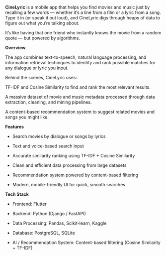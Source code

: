**CineLyric** is a mobile app that helps you find movies and music just by recalling a few words — whether it’s a line from a film or a lyric from a song. Type it in (or speak it out loud), and CineLyric digs through heaps of data to figure out what you’re talking about.

It’s like having that one friend who instantly knows the movie from a random quote — but powered by algorithms.

**Overview**

The app combines text-to-speech, natural language processing, and information retrieval techniques to identify and rank possible matches for any dialogue or lyric you input.

Behind the scenes, CineLyric uses:

TF-IDF and Cosine Similarity to find and rank the most relevant results.

A massive dataset of movie and music metadata processed through data extraction, cleaning, and mining pipelines.

A content-based recommendation system to suggest related movies and songs you might like.

**Features**

- Search movies by dialogue or songs by lyrics

- Text and voice-based search input

- Accurate similarity ranking using TF-IDF + Cosine Similarity

- Clean and efficient data processing from large datasets

- Recommendation system powered by content-based filtering

- Modern, mobile-friendly UI for quick, smooth searches

**Tech Stack**

- Frontend: Flutter

- Backend: Python (Django / FastAPI)

- Data Processing: Pandas, Scikit-learn, Kaggle

- Database: PostgreSQL, SQLite

- AI / Recommendation System: Content-based filtering (Cosine Similarity + TF-IDF)
